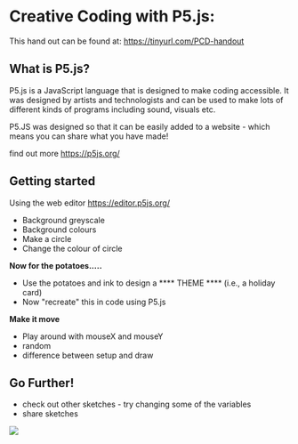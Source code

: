 # **Creative Coding with P5.js:**

This hand out can be found at:
https://tinyurl.com/PCD-handout

## **What is P5.js?**
P5.js is a JavaScript language that is designed to make coding accessible. It was designed by artists and technologists and can be used to make lots of different kinds of programs including sound, visuals etc.

P5.JS was designed so that it can be easily added to a website - which means you can share what you have made!

find out more https://p5js.org/

## **Getting started**
Using the web editor https://editor.p5js.org/

- Background greyscale
- Background colours
- Make a circle
- Change the colour of circle

**Now for the potatoes.....**
- Use the potatoes and ink to design a **** THEME **** (i.e., a holiday card)
- Now "recreate" this in code using P5.js

**Make it move**
- Play around with mouseX and mouseY
- random
- difference between setup and draw

## **Go Further!**  
- check out other sketches - try changing some of the variables
- share sketches

<img src="./imgs/connect_24_0-18.gif"/>
